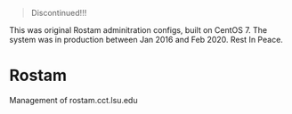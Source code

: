> Discontinued!!!

This was original Rostam adminitration configs, built on CentOS 7. The system was in production between Jan 2016 and Feb 2020.
Rest In Peace. 

# Rostam
Management of rostam.cct.lsu.edu
